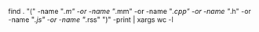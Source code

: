 find . "(" -name "*.m" -or -name "*.mm" -or -name "*.cpp" -or -name "*.h" -or -name "*.js" -or -name "*.rss" ")" -print | xargs wc -l

